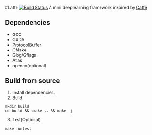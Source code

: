 #Latte
[![Build Status](https://travis-ci.org/xcnick/latte.svg?branch=master)](https://travis-ci.org/xcnick/latte)
A mini deeplearning framework inspired by [Caffe](https://github.com/BVLC/caffe)

## Dependencies
* GCC
* CUDA
* ProtocolBuffer
*	CMake
* Glog/Gflags
* Atlas
* opencv(optional)

## Build from source
1. Install dependencies.
2. Build
```
mkdir build
cd build && cmake .. && make -j
```
3. Test(Optional)
```
make runtest
```